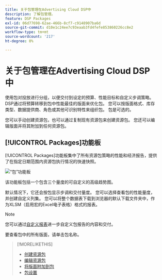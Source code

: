 ```yaml
---
title: 关于包管理在Advertising Cloud DSP中
description: 了解包管理。
feature: DSP Packages
exl-id: 06d77698-62ae-466b-8cf7-c9148907ba6d
source-git-commit: d10e1c24ee7c93eaab3fd4fefe853860226cc8e2
workflow-type: tm+mt
source-wordcount: '217'
ht-degree: 0%

---
```


# 关于包管理在Advertising Cloud DSP中

使用包对投放进行分组，以便交付到设定的预算、性能目标和自定义步调策略。 DSP通过将预算转移到包中性能最佳的版面来优化包。 您可以按版面格式、库存类型、数据提供商、角色或其他可识别特性来组织包。 包是可选的。

您可以手动创建资源包，也可以通过复制现有资源包来创建资源包。 您还可以编辑版面并将其附加到任何资源包。

## [!UICONTROL Packages]功能板

[!UICONTROL Packages]功能板集中了所有资源包策略的性能和经济报告，提供了在指定日期范围内资源包执行情况的快速快照。

![“包”功能板](/help/dsp/assets/package-dashboard.png)

该功能板包括一个包含三个量度的可自定义的高级趋势图。

默认情况下，它还会按包显示步调和交付量度。 您可以选择查看包的性能量度，并创建自定义列集。 您可以将整个数据表下载到浏览器的默认下载文件夹中，作为XLSM（启用宏的Excel电子表格）格式的报表。

>[!NOTE]
>
>您可以通过[自定义报表](/help/dsp/reports/report-about.md)进一步自定义包报告的内容和交付。

要查看包中的所有版面，请单击包名称。

>[!MORELIKETHIS]
>
>* [创建资源包](package-create.md)
>* [编辑资源包](package-edit.md)
>* [将版面附加到包](package-attach-placement.md)
>* [包设置](package-settings.md)

